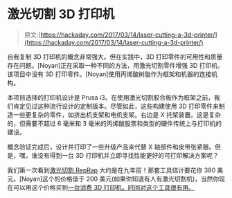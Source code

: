 # 激光切割 3D 打印机

> 原文:[https://hackaday.com/2017/03/14/laser-cutting-a-3d-printer/](https://hackaday.com/2017/03/14/laser-cutting-a-3d-printer/)

自我复制 3D 打印机的概念非常强大。但在实践中，3D 打印零件的可用性和质量存在问题。[Noyan]正在采取一种不同的方法，用激光切割零件增强 3D 打印机。该项目中没有 3D 打印零件。[Noyan]使用丙烯酸树脂作为框架和机器的连接机构。

本项目选择的打印机设计是 Prusa i3。在使用激光切割胶合板作为框架之前，我们肯定见过这种流行设计的定制版本。尽管如此，这些构建使用 3D 打印零件来制造一些更复杂的零件，如挤出机支架和电机支架。右边是 X 托架装置。这是复杂的，但需要不超过 6 毫米和 3 毫米的丙烯酸股票和类型的硬件传统上与打印机的建设。

概念验证完成后，设计并打印了一些升级产品来代替 X 轴部件和皮带张紧器。但是，嘿，谁没有得到一台 3D 打印机并立即寻找性能更好的可打印解决方案呢？

我们第一次看到[激光切割 RepRap](http://hackaday.com/2008/10/19/lasercut-reprap-kit/) 大约是在九年前！那套工具估计要花你 380 美元。[Noyan]这个的价格低于 200 美元(如果你知道有人有激光切割机)，当然你现在可以用这个价格买到[一台消费 3D 打印机。时间对这个工具很有用。](http://hackaday.com/2016/06/13/review-monoprice-mp-select-mini-3d-printer/)
